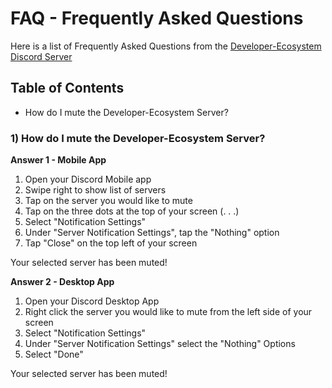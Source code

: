 # FAQ - Frequently Asked Questions

Here is a list of Frequently Asked Questions from the [Developer-Ecosystem Discord Server](https://discord.gg/H5ETM7C)

## Table of Contents

- How do I mute the Developer-Ecosystem Server?

### 1) How do I mute the Developer-Ecosystem Server?

**Answer 1 - Mobile App**

1) Open your Discord Mobile app
2) Swipe right to show list of servers
3) Tap on the server you would like to mute
4) Tap on the three dots at the top of your screen (. . .)
5) Select "Notification Settings"
6) Under "Server Notification Settings", tap the "Nothing" option
7) Tap "Close" on the top left of your screen

Your selected server has been muted!

**Answer 2 - Desktop App**

1) Open your Discord Desktop App
2) Right click the server you would like to mute from the left side of your screen
3) Select "Notification Settings"
4) Under "Server Notification Settings" select the "Nothing" Options
5) Select "Done"

Your selected server has been muted!

